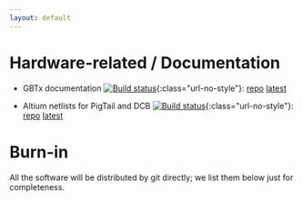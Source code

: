 ```yaml
---
layout: default
---
```


# Hardware-related / Documentation
* GBTx documentation
[![Build status](https://travis-ci.com/ypsun-umd/gbtx_communication_doc.svg?master)](https://travis-ci.com/ypsun-umd){:class="url-no-style"}:
[repo](https://github.com/ypsun-umd/gbtx_communication_doc)
[latest](https://github.com/ypsun-umd/gbtx_communication_doc/releases/latest)

* Altium netlists for PigTail and DCB
[![Build status](https://travis-ci.com/ZishuoYang/UT-Backplane-mapping.svg?master)](https://travis-ci.com/ZishuoYang){:class="url-no-style"}:
[repo](https://github.com/ZishuoYang/UT-Backplane-mapping)
[latest](https://github.com/ZishuoYang/UT-Backplane-mapping/releases/latest)

# Burn-in
All the software will be distributed by git directly;
we list them below just for completeness.
